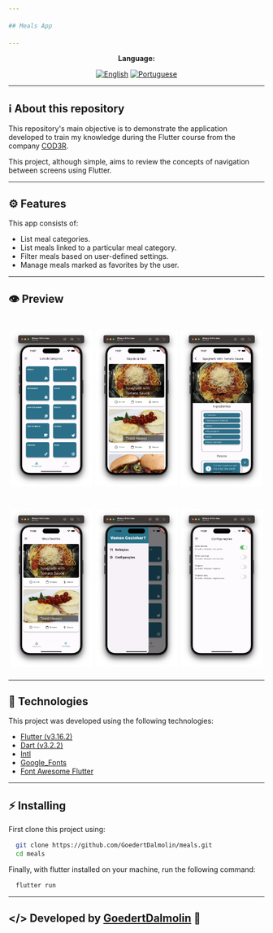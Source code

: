 ```yaml
---

## Meals App

---
```


<div align="center">

**Language:**

[![English](https://img.shields.io/badge/Language-English-blue?style=for-the-badge)](README.md)
[![Portuguese](https://img.shields.io/badge/Language-Português-blueviolet?style=for-the-badge)](README.pt-br.md)

</div>

---
## ℹ️ About this repository
This repository's main objective is to demonstrate the application developed to train my knowledge during the Flutter course from the company [COD3R](https://www.udemy.com/course/curso-flutter/).

This project, although simple, aims to review the concepts of navigation between screens using Flutter.

---
## ⚙️ Features
This app consists of:

- List meal categories.
- List meals linked to a particular meal category.
- Filter meals based on user-defined settings.
- Manage meals marked as favorites by the user.

---
## 👁️ Preview
<h1 align="center">
<img src='.github/images/home_page.png' width="32%"/>
<img src='.github/images/categories_meals_screen.png' width="32%"/>
<img src='.github/images/meal_detail_screen.png' width="32%"/>
</h1>

<h1 align="center">
<img src='.github/images/favorite_screen.png' width="32%"/>
<img src='.github/images/drawer_screen.png' width="32%"/>
<img src='.github/images/settings_screen.png' width="32%"/>
</h1>

---
## 🧪 Technologies
This project was developed using the following technologies:

- [Flutter (v3.16.2)](https://docs.flutter.dev/)
- [Dart (v3.2.2)](https://dart.dev/)
- [Intl](https://pub.dev/packages/intl)
- [Google_Fonts](https://pub.dev/packages/google_fonts)
- [Font Awesome Flutter](https://pub.dev/packages/font_awesome_flutter)

---
## ⚡ Installing

First clone this project using:

```bash
  git clone https://github.com/GoedertDalmolin/meals.git
  cd meals
```

Finally, with flutter installed on your machine, run the following command:

```bash
  flutter run
```

---
</> Developed by [GoedertDalmolin](https://github.com/GoedertDalmolin) 👋
---
